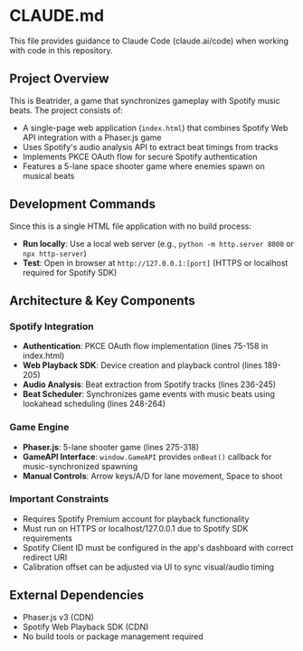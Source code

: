 # CLAUDE.md

This file provides guidance to Claude Code (claude.ai/code) when working with code in this repository.

## Project Overview

This is Beatrider, a game that synchronizes gameplay with Spotify music beats. The project consists of:
- A single-page web application (`index.html`) that combines Spotify Web API integration with a Phaser.js game
- Uses Spotify's audio analysis API to extract beat timings from tracks
- Implements PKCE OAuth flow for secure Spotify authentication
- Features a 5-lane space shooter game where enemies spawn on musical beats

## Development Commands

Since this is a single HTML file application with no build process:
- **Run locally**: Use a local web server (e.g., `python -m http.server 8000` or `npx http-server`)
- **Test**: Open in browser at `http://127.0.0.1:[port]` (HTTPS or localhost required for Spotify SDK)

## Architecture & Key Components

### Spotify Integration
- **Authentication**: PKCE OAuth flow implementation (lines 75-158 in index.html)
- **Web Playback SDK**: Device creation and playback control (lines 189-205)
- **Audio Analysis**: Beat extraction from Spotify tracks (lines 236-245)
- **Beat Scheduler**: Synchronizes game events with music beats using lookahead scheduling (lines 248-264)

### Game Engine
- **Phaser.js**: 5-lane shooter game (lines 275-318)
- **GameAPI Interface**: `window.GameAPI` provides `onBeat()` callback for music-synchronized spawning
- **Manual Controls**: Arrow keys/A/D for lane movement, Space to shoot

### Important Constraints
- Requires Spotify Premium account for playback functionality
- Must run on HTTPS or localhost/127.0.0.1 due to Spotify SDK requirements
- Spotify Client ID must be configured in the app's dashboard with correct redirect URI
- Calibration offset can be adjusted via UI to sync visual/audio timing

## External Dependencies
- Phaser.js v3 (CDN)
- Spotify Web Playback SDK (CDN)
- No build tools or package management required